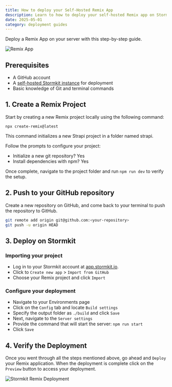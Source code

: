 ```yaml
---
title: How to deploy your Self-Hosted Remix App
description: Learn to how to deploy your self-hosted Remix app on Stormkit with this step-by-step guide, covering project setup, GitHub integration and deployment.
date: 2025-05-01
category: deployment guides
---
```


Deploy a Remix App on your server with this step-by-step guide.

<div class="img-wrapper">

![Remix App](/assets/tutorials/how-to-deploy-your-self-hosted-remix-app/remix-app.png)

</div>

## Prerequisites

- A GitHub account
- A [self-hosted Stormkit instance](https://www.stormkit.io/assets/tutorials/how-to-self-host-stormkit-on-hetzner-cloud) for deployment
- Basic knowledge of Git and terminal commands

## 1. Create a Remix Project

Start by creating a new Remix project locally using the following command:

```
npx create-remix@latest
```

This command initializes a new Strapi project in a folder named strapi.

Follow the prompts to configure your project:

- Initialize a new git repository? Yes
- Install dependencies with npm? Yes

Once complete, navigate to the project folder and run `npm run dev` to verify the setup.

## 2. Push to your GitHub repository

Create a new repository on GitHub, and come back to your terminal to push the repository to GitHub.

```bash
git remote add origin git@github.com:<your-repository>
git push -u origin HEAD
```

## 3. Deploy on Stormkit

### Importing your project

- Log in to your Stormkit account at [app.stormkit.io](https://app.stormkit.io).
- Click to `Create new app` > `Import from GitHub`
- Choose your Remix project and click `Import`

### Configure your deployment

- Navigate to your Environments page
- Click on the `Config` tab and locate `Build settings`
- Specify the output folder as `./build` and click `Save`
- Next, navigate to the `Server settings`
- Provide the command that will start the server: `npm run start`
- Click `Save`

## 4. Verify the Deployment

Once you went through all the steps mentioned above, go ahead and `Deploy` your Remix application. When the deployment is complete click on the `Preview` button to access your deployment.

<div class="img-wrapper">

![Stormkit Remix Deployment](/assets/tutorials/how-to-deploy-your-self-hosted-remix-app/deployment-logs.png)

</div>
